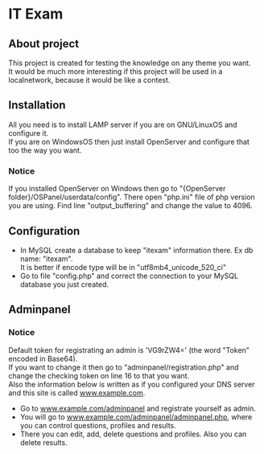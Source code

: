 # IT Exam

## About project
This project is created for testing the knowledge on any theme you want.  
It would be much more interesting if this project will be used in a localnetwork, because it would be like a contest.

## Installation
All you need is to install LAMP server if you are on GNU/LinuxOS and configure it.  
If you are on WindowsOS then just install OpenServer and configure that too the way you want.

### Notice
If you installed OpenServer on Windows then go to "{OpenServer folder}/OSPanel/userdata/config". There open "php.ini" file of php version you are using. Find line "output_buffering" and change the value to 4096.

## Configuration
* In MySQL create a database to keep "itexam" information there. Ex db name: "itexam".  
It is better if encode type will be in "utf8mb4_unicode_520_ci"  
* Go to file "config.php" and correct the connection to your MySQL database you just created.  

## Adminpanel
### Notice
Default token for registrating an admin is 'VG9rZW4=' (the word "Token" encoded in Base64).  
If you want to change it then go to "adminpanel/registration.php" and change the checking token on line 16 to that you want.  
Also the information below is written as if you configured your DNS server and this site is called www.example.com.
* Go to www.example.com/adminpanel and registrate yourself as admin.  
* You will go to www.example.com/adminpanel/adminpanel.php, where you can control questions, profiles and results.  
* There you can edit, add, delete questions and profiles. Also you can delete results.  
